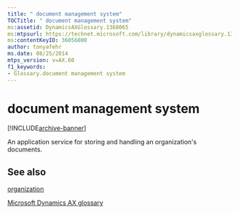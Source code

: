 ```yaml
---
title: " document management system"
TOCTitle: " document management system"
ms:assetid: DynamicsAXGlossary.1368065
ms:mtpsurl: https://technet.microsoft.com/library/dynamicsaxglossary.1368065(v=AX.60)
ms:contentKeyID: 36056800
author: tonyafehr
ms.date: 08/25/2014
mtps_version: v=AX.60
f1_keywords:
- Glossary.document management system
---
```


# document management system


[!INCLUDE[archive-banner](includes/archive-banner.md)]

An application service for storing and handling an organization's documents.

## See also

[organization](organization.md)

[Microsoft Dynamics AX glossary](glossary/microsoft-dynamics-ax-glossary.md)

  



